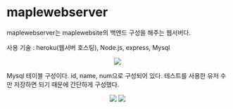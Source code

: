 # maplewebserver

maplewebserver는 maplewebsite의 백엔드 구성을 해주는 웹서버다.

사용 기술 : heroku(웹서버 호스팅), Node.js, express, Mysql

<p align="center">
<img src="https://user-images.githubusercontent.com/67909892/109591988-dc171600-7b51-11eb-8f5a-1acda7aa51d0.png" > </p>

Mysql 테이블 구성이다. id, name, num으로 구성되어 있다. 테스트를 사용한 유저 수만 저장하면 되기 때문에 간단하게 구성했다.


<p align="center">
<img src="https://user-images.githubusercontent.com/67909892/109592213-3e701680-7b52-11eb-8a65-76cb56ed612d.png" > <img src="https://user-images.githubusercontent.com/67909892/109592213-3e701680-7b52-11eb-8a65-76cb56ed612d.png" > </p>
